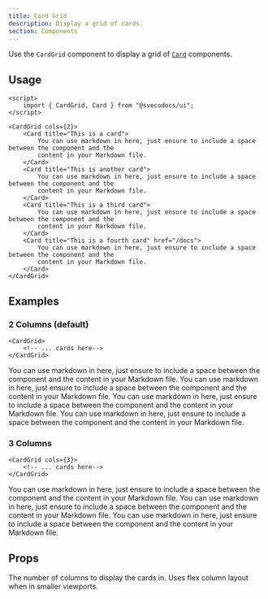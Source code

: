 ```yaml
---
title: Card Grid
description: Display a grid of cards.
section: Components
---
```


<script>
	import { CardGrid, Card, PropField } from "@svecodocs/kit";
	import RocketLaunch from "phosphor-svelte/lib/RocketLaunch";
	import Blueprint from "phosphor-svelte/lib/Blueprint";
	import Binary from "phosphor-svelte/lib/Binary";
	import CloudCheck from "phosphor-svelte/lib/CloudCheck";
</script>

Use the `CardGrid` component to display a grid of [`Card`](/docs/components/card) components.

## Usage

```svelte title="document.md"
<script>
	import { CardGrid, Card } from "@svecodocs/ui";
</script>

<CardGrid cols={2}>
	<Card title="This is a card">
		You can use markdown in here, just ensure to include a space between the component and the
		content in your Markdown file.
	</Card>
	<Card title="This is another card">
		You can use markdown in here, just ensure to include a space between the component and the
		content in your Markdown file.
	</Card>
	<Card title="This is a third card">
		You can use markdown in here, just ensure to include a space between the component and the
		content in your Markdown file.
	</Card>
	<Card title="This is a fourth card" href="/docs">
		You can use markdown in here, just ensure to include a space between the component and the
		content in your Markdown file.
	</Card>
</CardGrid>
```

## Examples

### 2 Columns (default)

```svelte
<CardGrid>
	<!-- ... cards here-->
</CardGrid>
```

<CardGrid>
	<Card title="This is a card" icon={Binary}>
		You can use markdown in here, just ensure to include a space between the component and the
		content in your Markdown file.
	</Card>
	<Card title="This is another card" icon={Blueprint}>
		You can use markdown in here, just ensure to include a space between the component and the
		content in your Markdown file.
	</Card>
	<Card title="This is a third card" icon={RocketLaunch}>
		You can use markdown in here, just ensure to include a space between the component and the
		content in your Markdown file.
	</Card>
	<Card title="This is a fourth card" href="/docs" icon={CloudCheck}>
		You can use markdown in here, just ensure to include a space between the component and the
		content in your Markdown file.
	</Card>
</CardGrid>

### 3 Columns

```svelte
<CardGrid cols={3}>
	<!-- ... cards here-->
</CardGrid>
```

<CardGrid cols={3}>
	<Card title="This is a card" icon={Binary}>
		You can use markdown in here, just ensure to include a space between the component and the
		content in your Markdown file.
	</Card>
	<Card title="This is another card" icon={Blueprint}>
		You can use markdown in here, just ensure to include a space between the component and the
		content in your Markdown file.
	</Card>
	<Card title="This is a third card" href="/docs" icon={CloudCheck}>
		You can use markdown in here, just ensure to include a space between the component and the
		content in your Markdown file.
	</Card>
</CardGrid>

## Props

<PropField name="cols" type="number" defaultValue="2">
The number of columns to display the cards in. Uses flex column layout when in smaller viewports.
</PropField>

